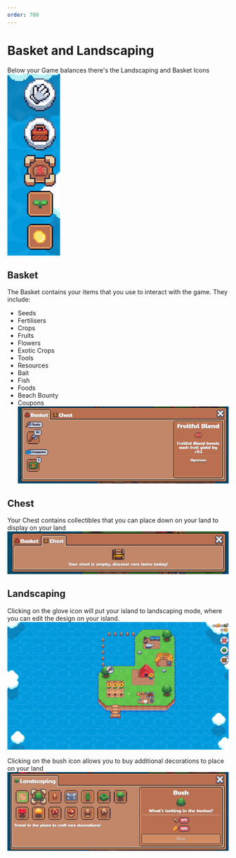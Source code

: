 ```yaml
---
order: 700
---
```


# Basket and Landscaping
Below your Game balances there's the Landscaping and Basket Icons
![Basket & Landscaping](images/basket_landscaping.png)
## Basket
The Basket contains your items that you use to interact with the game. They include:
- Seeds
- Fertilisers
- Crops
- Fruits
- Flowers
- Exotic Crops
- Tools
- Resources
- Bait
- Fish
- Foods
- Beach Bounty
- Coupons
![Basket](images/basket.png)

## Chest
Your Chest contains collectibles that you can place down on your land to display on your land
![Chest](images/chest.png)

## Landscaping
Clicking on the glove icon will put your island to landscaping mode, where you can edit the design on your island. 
![Landscaping Mode](images/landscaping_mode.png)

Clicking on the bush icon allows you to buy additional decorations to place on your land
![Decorations](images/landscaping_decorations.png)